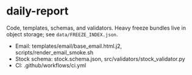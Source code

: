 # daily-report
Code, templates, schemas, and validators. Heavy freeze bundles live in object storage; see `data/FREEZE_INDEX.json`.
- Email: templates/email/base_email.html.j2, scripts/render_email_smoke.sh
- Stock schema: stock.schema.json, src/validators/stock_validator.py
- CI: .github/workflows/ci.yml
